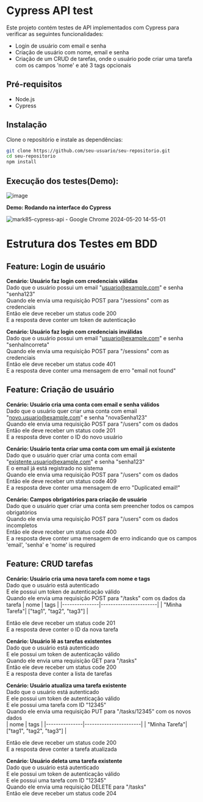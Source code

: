# Cypress API test

Este projeto contém testes de API implementados com Cypress para verificar as seguintes funcionalidades:
- Login de usuário com email e senha
- Criação de usuário com nome, email e senha
- Criação de um CRUD de tarefas, onde o usuário pode criar uma tarefa com os campos 'nome' e até 3 tags opcionais

## Pré-requisitos

- Node.js
- Cypress

## Instalação

Clone o repositório e instale as dependências:

```sh
git clone https://github.com/seu-usuario/seu-repositorio.git
cd seu-repositorio
npm install
```

## Execução dos testes(Demo):

![image](https://github.com/lucasfgrecco/cypress-api/assets/36965935/2103883d-9d79-4898-b6e5-e798fc025e4f)  

**Demo: Rodando na interface do Cypress**  

![mark85-cypress-api - Google Chrome 2024-05-20 14-55-01](https://github.com/lucasfgrecco/cypress-api/assets/36965935/a201555f-cfa7-47a3-a372-2e35c3913be9)

# Estrutura dos Testes em BDD

## Feature: Login de usuário

 **Cenário: Usuário faz login com credenciais válidas**    
    Dado que o usuário possui um email "usuario@example.com" e senha "senha123"  
    Quando ele envia uma requisição POST para "/sessions" com as credenciais  
    Então ele deve receber um status code 200  
    E a resposta deve conter um token de autenticação  

**Cenário: Usuário faz login com credenciais inválidas**    
    Dado que o usuário possui um email "usuario@example.com" e senha "senhaIncorreta"  
    Quando ele envia uma requisição POST para "/sessions" com as credenciais  
    Então ele deve receber um status code 401  
    E a resposta deve conter uma mensagem de erro "email not found"  

## Feature: Criação de usuário

  **Cenário: Usuário cria uma conta com email e senha válidos**    
    Dado que o usuário quer criar uma conta com email "novo.usuario@example.com" e senha "novaSenha123"  
    Quando ele envia uma requisição POST para "/users" com os dados  
    Então ele deve receber um status code 201  
    E a resposta deve conter o ID do novo usuário  

 **Cenário: Usuário tenta criar uma conta com um email já existente**    
    Dado que o usuário quer criar uma conta com email "existente.usuario@example.com" e senha "senha123"  
    E o email já está registrado no sistema  
    Quando ele envia uma requisição POST para "/users" com os dados  
    Então ele deve receber um status code 409  
    E a resposta deve conter uma mensagem de erro "Duplicated email!"  

 **Cenário: Campos obrigatórios para criação de usuário**  
    Dado que o usuário quer criar uma conta sem preencher todos os campos obrigatórios  
    Quando ele envia uma requisição POST para "/users" com os dados incompletos  
    Então ele deve receber um status code 400  
    E a resposta deve conter uma mensagem de erro indicando que os campos 'email', 'senha' e 'nome'  is required

## Feature: CRUD tarefas

**Cenário: Usuário cria uma nova tarefa com nome e tags**    
    Dado que o usuário está autenticado  
    E ele possui um token de autenticação válido  
 Quando ele envia uma requisição POST para "/tasks" com os dados da tarefa
   | nome          | tags                  |
   |---------------|-----------------------|
   | "Minha Tarefa"| ["tag1", "tag2", "tag3"] |  
   
 Então ele deve receber um status code 201  
 E a resposta deve conter o ID da nova tarefa

 **Cenário: Usuário lê as tarefas existentes**    
    Dado que o usuário está autenticado  
    E ele possui um token de autenticação válido  
    Quando ele envia uma requisição GET para "/tasks"  
    Então ele deve receber um status code 200  
    E a resposta deve conter a lista de tarefas  

  **Cenário: Usuário atualiza uma tarefa existente**    
    Dado que o usuário está autenticado  
    E ele possui um token de autenticação válido  
    E ele possui uma tarefa com ID "12345"  
    Quando ele envia uma requisição PUT para "/tasks/12345" com os novos dados  
       | nome          | tags                  |
   |---------------|-----------------------|
   | "Minha Tarefa"| ["tag1", "tag2", "tag3"] |
   
  Então ele deve receber um status code 200  
  E a resposta deve conter a tarefa atualizada  

  **Cenário: Usuário deleta uma tarefa existente**    
    Dado que o usuário está autenticado  
    E ele possui um token de autenticação válido  
    E ele possui uma tarefa com ID "12345"  
    Quando ele envia uma requisição DELETE para "/tasks"  
    Então ele deve receber um status code 204  
    

    
